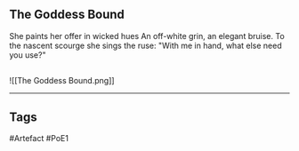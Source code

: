 ## The Goddess Bound
She paints her offer in wicked hues
An off-white grin, an elegant bruise.
To the nascent scourge she sings the ruse:
"With me in hand, what else need you use?"
##
![[The Goddess Bound.png]]

---
## Tags
#Artefact
#PoE1